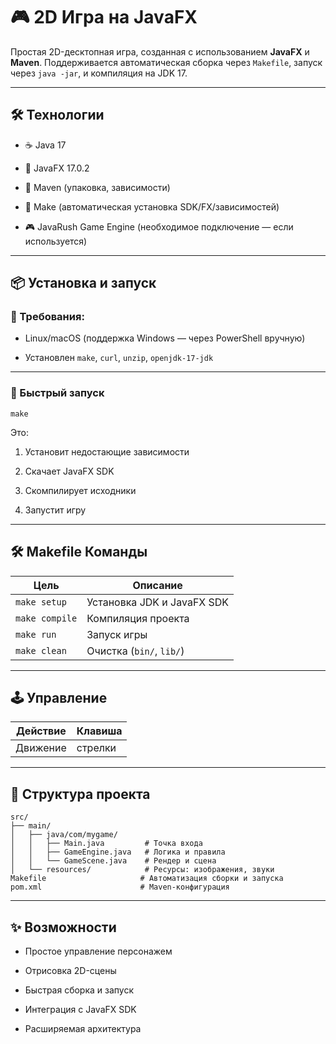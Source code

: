# 🎮 2D Игра на JavaFX

Простая 2D-десктопная игра, созданная с использованием **JavaFX** и **Maven**. Поддерживается автоматическая сборка через `Makefile`, запуск через `java -jar`, и компиляция на JDK 17.

---

## 🛠 Технологии

- ☕ Java 17
    
- 🎨 JavaFX 17.0.2
    
- 🧰 Maven (упаковка, зависимости)
    
- 🧱 Make (автоматическая установка SDK/FX/зависимостей)
    
- 🎮 JavaRush Game Engine (необходимое подключение — если используется)
    

---

## 📦 Установка и запуск

### 🧪 Требования:

- Linux/macOS (поддержка Windows — через PowerShell вручную)
    
- Установлен `make`, `curl`, `unzip`, `openjdk-17-jdk`
    

---

### 🚀 Быстрый запуск

`make`

Это:

1. Установит недостающие зависимости
    
2. Скачает JavaFX SDK
    
3. Скомпилирует исходники
    
4. Запустит игру
    
---

## 🛠 Makefile Команды

|Цель|Описание|
|---|---|
|`make setup`|Установка JDK и JavaFX SDK|
|`make compile`|Компиляция проекта|
|`make run`|Запуск игры|
|`make clean`|Очистка (`bin/`, `lib/`)|

---

## 🕹 Управление

| Действие | Клавиша |
| -------- | ------- |
| Движение | стрелки |

---

## 📁 Структура проекта

```text
src/
├── main/
│   ├── java/com/mygame/ 
│   │   ├── Main.java         # Точка входа
│   │   ├── GameEngine.java   # Логика и правила 
│   │   └── GameScene.java    # Рендер и сцена 
│   └── resources/            # Ресурсы: изображения, звуки 
Makefile                     # Автоматизация сборки и запуска 
pom.xml                      # Maven-конфигурация
```

---


## ✨ Возможности

- Простое управление персонажем
    
- Отрисовка 2D-сцены
    
- Быстрая сборка и запуск
    
- Интеграция с JavaFX SDK
    
- Расширяемая архитектура